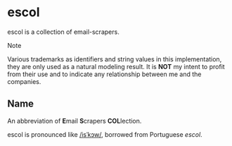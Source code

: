 # escol

escol is a collection of email-scrapers.

> [!NOTE]
> Various trademarks as identifiers and string values in this implementation, they are only used as a natural modeling result. It is **NOT** my intent to profit from their use and to indicate any relationship between me and the companies.

## Name

An abbreviation of **E**mail **S**crapers **COL**lection.

escol is pronounced like [/isˈkɔw/](https://translate.google.co.jp/?sl=pt&text=escol&op=translate), borrowed from Portuguese *escol*.
